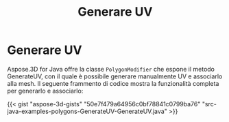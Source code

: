 ﻿---
title: Generare UV
type: docs
weight: 20
url: /it/java/generate-uv/
description: Aspose.3D for Java offre la classe PolygonModifier che espone il metodo GenerateUV, con il quale è possibile generare manualmente UV e associarlo alla mesh.
---
# **Generare UV**
Aspose.3D for Java offre la classe `PolygonModifier` che espone il metodo GenerateUV, con il quale è possibile generare manualmente UV e associarlo alla mesh. Il seguente frammento di codice mostra la funzionalità completa per generarlo e associarlo:

{{< gist "aspose-3d-gists" "50e7f479a64956c0bf78841c0799ba76" "src-java-examples-polygons-GenerateUV-GenerateUV.java" >}}
